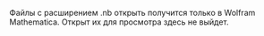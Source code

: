 Файлы с расширением .nb открыть получится только в Wolfram Mathematica. Открыт их для просмотра здесь не выйдет. 
